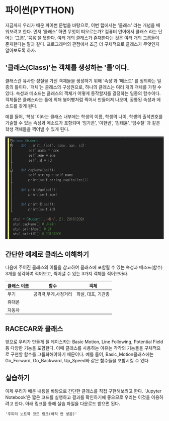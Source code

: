 # 파이썬(PYTHON)

지금까지 우리가 배운 파이썬 문법을 바탕으로, 이번 랩에서는 ‘클래스’ 라는 개념을 배워보려고 한다. 먼저 ‘클래스’ 하면 무엇이 떠오르는가? 컴퓨터 언어에서 클래스 라는 단어는 ‘그룹’, ‘묶음’을 뜻한다. 여러 개의 클래스가 존재한다는 것은 여러 개의 그룹들이 존재한다는 말과 같다. 프로그래머의 관점에서 조금 더 구체적으로 클래스가 무엇인지 알아보도록 하자.

## '클래스(Class)'는 객체를 생성하는 '틀'이다.

클래스란 유사한 성질을 가진 객체들을 생성하기 위해 ‘속성’과 ‘메소드’ 를 정의하는 일종의 틀이다. ‘객체’는 클래스의 구성원으로, 하나의 클래스는 여러 개의 객체를 가질 수 있다. 속성과 메소드는 클래스의 객체가 어떻게 동작할지를 결정하는 일종의 함수이다. 객체들은 클래스라는 틀에 의해 붕어빵처럼 찍어서 만들어져 나오며, 공통된 속성과 메소드를 갖게 된다.

예를 들어, ‘학생’ 이라는 클래스 내부에는 학생의 이름, 학생의 나이, 학생의 출석번호를 기술할 수 있는 속성과 메소드가 포함되며 ‘임가은’, ‘이현빈’, ‘김태윤’, ‘임수철’ 과 같은 학생 객체들을 찍어낼 수 있게 된다.

![class_example](img/class_example.png)


## 간단한 예제로 클래스 이해하기

다음에 주어진 클래스의 이름을 참고하여 클래스에 포함될 수 있는 속성과 메소드(함수) 3개를 생각하여 적어보고, 찍어낼 수 있는 3가지 객체를 적어보아라.

|클래스 이름| 함수 | 객체|
|----------|------|-----|
|무기|공격력,무게,사정거리|화살, 대포, 기관총|
|휴대폰|       |         |
|자동차|       |         |

## RACECAR와 클래스

앞으로 우리가 만들게 될 레이스카는 Basic Motion, Line Following, Potential Field 등 다양한 기능을 포함한다. 이때 클래스를 사용하는 이유는 각각의 기능들을 구체적으로 구현할 함수를 그룹화해야하기 때문이다. 예를 들어, Basic_Motion클래스에는 Go_Forward, Go_Backward, Up_Speed와 같은 함수들을 포함시킬 수 있다.

## 실습하기
이제 우리가 배운 내용을 바탕으로 간단한 클래스를 직접 구현해보려고 한다. ‘Jupyter Notebook’은 짧은 코드를 실행하고 결과를 확인하기에 좋으므로 우리는 이것을 이용하려고 한다. 아래 링크를 통해 실습 파일을 다운로드 받으면 된다.

    '주피터 노트북 코드 링크(아직 안 넣음)'
